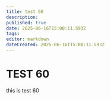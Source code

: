 ```yaml
---
title: test 60
description: 
published: true
date: 2025-06-16T15:00:11.593Z
tags: 
editor: markdown
dateCreated: 2025-06-16T15:00:11.593Z
---
```


# TEST 60
this is test 60
